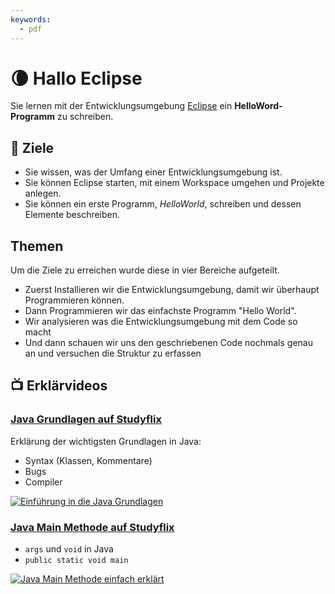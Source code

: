 ```yaml
---
keywords:
  - pdf
---
```


# 🌘 Hallo Eclipse

Sie lernen mit der Entwicklungsumgebung [Eclipse](https://www.eclipseide.org)
ein **HelloWord-Programm** zu schreiben.

## :dart: Ziele

- Sie wissen, was der Umfang einer Entwicklungsumgebung ist.
- Sie können Eclipse starten, mit einem Workspace umgehen und Projekte anlegen.
- Sie können ein erste Programm, _HelloWorld_, schreiben und dessen Elemente
  beschreiben.

## Themen

Um die Ziele zu erreichen wurde diese in vier Bereiche aufgeteilt.

- Zuerst Installieren wir die Entwicklungsumgebung, damit wir überhaupt
  Programmieren können.
- Dann Programmieren wir das einfachste Programm "Hello World".
- Wir analysieren was die Entwicklungsumgebung mit dem Code so macht
- Und dann schauen wir uns den geschriebenen Code nochmals genau an und
  versuchen die Struktur zu erfassen

<DocCardList className="pdf-exclude"/>

## :tv: Erklärvideos

<div class="grid"><div class="center">

### [Java Grundlagen auf Studyflix](https://studyflix.de/informatik/einfuhrung-in-die-java-grundlagen-213?topic_id=16)

Erklärung der wichtigsten Grundlagen in Java:

- Syntax (Klassen, Kommentare)
- Bugs
- Compiler

</div><div>

[![Einführung in die Java Grundlagen](https://d3f6gjnauy613m.cloudfront.net/system/production/videos/000/213/10b5997f7533af3908fd41a0c44619ad0cd73653/card_720.jpeg?1628089774)](https://studyflix.de/informatik/einfuhrung-in-die-java-grundlagen-213?topic_id=16)

</div><div class="center">

### [Java Main Methode auf Studyflix](https://studyflix.de/informatik/java-main-1790?topic_id=16)

- `args` und `void` in Java
- `public static void main`

</div><div>

[![Java Main Methode einfach erklärt](https://d3f6gjnauy613m.cloudfront.net/system/production/videos/001/790/e066d0aceaf818522aa2264cae109fbd157fece5/card_Java_Main_Thumbnail.png?1627306808)](https://studyflix.de/informatik/java-main-1790?topic_id=16)

</div></div>
